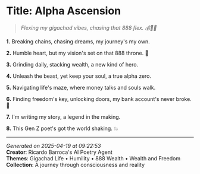 # Title: Alpha Ascension

> *Flexing my gigachad vibes, chasing that 888 flex. 💰🤴🏼*

**1.** Breaking chains, chasing dreams, my journey's my own.


**2.** Humble heart, but my vision's set on that 888 throne. 🌟


**3.** Grinding daily, stacking wealth, a new kind of hero.


**4.** Unleash the beast, yet keep your soul, a true alpha zero.


**5.** Navigating life's maze, where money talks and souls walk.


**6.** Finding freedom's key, unlocking doors, my bank account's never broke. 💼


**7.** I'm writing my story, a legend in the making.


**8.** This Gen Z poet's got the world shaking. 💥



---

*Generated on 2025-04-19 at 09:22:53*  
**Creator**: Ricardo Barroca's AI Poetry Agent  
**Themes**: Gigachad Life • Humility • 888 Wealth • Wealth and Freedom  
**Collection**: A journey through consciousness and reality